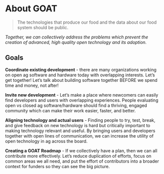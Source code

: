 # About GOAT

> The technologies that produce our food and the data about our food system
should be public.

_Together, we can collectively address the problems which prevent the creation
of advanced, high quality open technology and its adoption._

## Goals

**Coordinate existing development** - there are many organizations working on
open ag software and hardware today with overlapping interests. Let’s get
together! Let’s talk about building software together BEFORE we spend time and
money, not after!

**Invite new development** - Let’s make a place where newcomers can easily find
developers and users with overlapping experiences. People evaluating open vs
closed ag software/hardware should find a thriving, engaged community which can
make their work easier, faster, and better.

**Aligning technology and actual users** - Finding people to try, test, break,
and give feedback on new technology is hard but critically important to making
technology relevant and useful. By bringing users and developers together with
open lines of communication, we can increase the utility of open technology in
ag across the board.

**Creating a GOAT Roadmap** - If we collectively have a plan, then we can all
contribute more effectively. Let’s reduce duplication of efforts, focus on
common areas we all need, and put the effort of contributors into a broader
context for funders so they can see the big picture.

